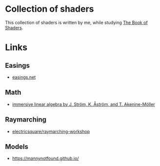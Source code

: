 # Collection of shaders

This collection of shaders is written by me, while studying [The Book of Shaders](https://thebookofshaders.com/).

# Links
## Easings
- [easings.net](https://easings.net/en)

## Math
- [immersive linear algebra by J. Ström, K. Åström, and T. Akenine-Möller](http://immersivemath.com/ila/index.html)

## Raymarching
- [electricsquare/raymarching-workshop](https://github.com/electricsquare/raymarching-workshop)

## Models
- https://mannynotfound.github.io/
